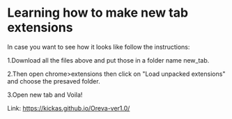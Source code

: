 # Learning how to make new tab extensions

In case you want to see how it looks like follow the instructions:

1.Download all the files above and put those in a folder name new_tab.

2.Then open chrome>extensions then click on "Load unpacked extensions" and choose the presaved folder.

3.Open new tab and Voila!

Link: https://kickas.github.io/Oreva-ver1.0/
